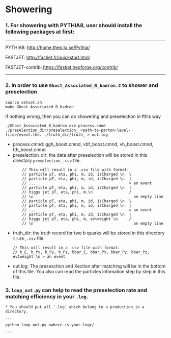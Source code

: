 # Showering


### 1. For showering with PYTHIA8, user should install the following packages at first:

----
PYTHIA8: http://home.thep.lu.se/Pythia/ 

FASTJET: http://fastjet.fr/quickstart.html

FASTJET-contrib: https://fastjet.hepforge.org/contrib/ 

---

### 2. In order to use `Ghost_Associated_B_hadron.C` to shower and preselection

```
source setset.sh
make Ghost_Associated_B_hadron
```
If nothing wrong, then you can do showering and preselection in fthis way

```
./Ghost_Associated_B_hadron.exe process.cmnd ./preselection_dir/preselection_ <path-to-parton-level-file>/event.lhe. ./truth_dir/truth_ > out.log
```
* process.cmnd: ggh_boost.cmnd, vbf_boost.cmnd, vh_boost.cmnd, tth_boost.cmnd
* preselection_dir: the data after preselection will be stored in this directory ```preselection_.csv``` file.
    ```
		// This will result in a .csv file with format:
		// particle pT, eta, phi, m, id, isCharged \n  \
		// particle pT, eta, phi, m, id, isCharged \n  |
		// ...                                         > an event
		// particle pT, eta, phi, m, id, isCharged \n  |
		// higgs jet pT, eta, phi, m.\n                /
		// \n                                            an empty line
		// particle pT, eta, phi, m, id, isCharged \n  \
		// particle pT, eta, phi, m, id, isCharged \n  |
		// ...                                         > an event
		// particle pT, eta, phi, m, id, isCharged \n  |
		// higgs jet pT, eta, phi, m, evtweight \n     /
		// \n                                            an empty line
    ```
* truth_dir: the truth record for two b quarks will be stored in this directory `truth_.csv` file.
     ```
    // This will result in a .csv file with format:
    // b_E, b_Px, b_Py, b_Pz, bbar_E, bbar_Px, bbar_Py, bbar_Pz, evtweight \n > an event
    ```
* out.log: The presesction and Xection after matching will be in the bottom of this file.
           You also can read the particles infomation step by step in this file.
       
### 3. `loop_out.py` can help to read the preselection rate and matching efficiency in your `.log`. 
	* You should put all `.log` which belong to a production in a directory.
	 
	```
	python loop_out.py <where-is-your-log>/
	
	```





